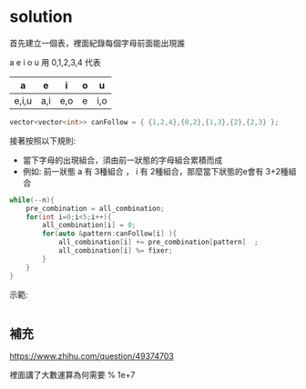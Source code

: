 # solution

首先建立一個表，裡面紀錄每個字母前面能出現誰

a e i o u 用 0,1,2,3,4 代表

| a     | e    | i    | o    | u    |
| ----- | ---- | ---- | ---- | ---- |
| e,i,u | a,i  | e,o  | e    | i,o  |

```c++
vector<vector<int>> canFollow = { {1,2,4},{0,2},{1,3},{2},{2,3} };
```



接著按照以下規則:

+ 當下字母的出現組合，須由前一狀態的字母組合累積而成
+ 例如: 前一狀態 a 有 3種組合 ，  i 有 2種組合，那麼當下狀態的e會有 3+2種組合

```c++
while(--n){
	pre_combination = all_combination;
	for(int i=0;i<5;i++){
		all_combination[i] = 0;
		for(auto &pattern:canFollow[i] ){
			all_combination[i] += pre_combination[pattern]  ;
			all_combination[i] %= fixer;
		}        
	}
} 
```
示範:

![]()



## 補充

https://www.zhihu.com/question/49374703

裡面講了大數運算為何需要 % 1e+7